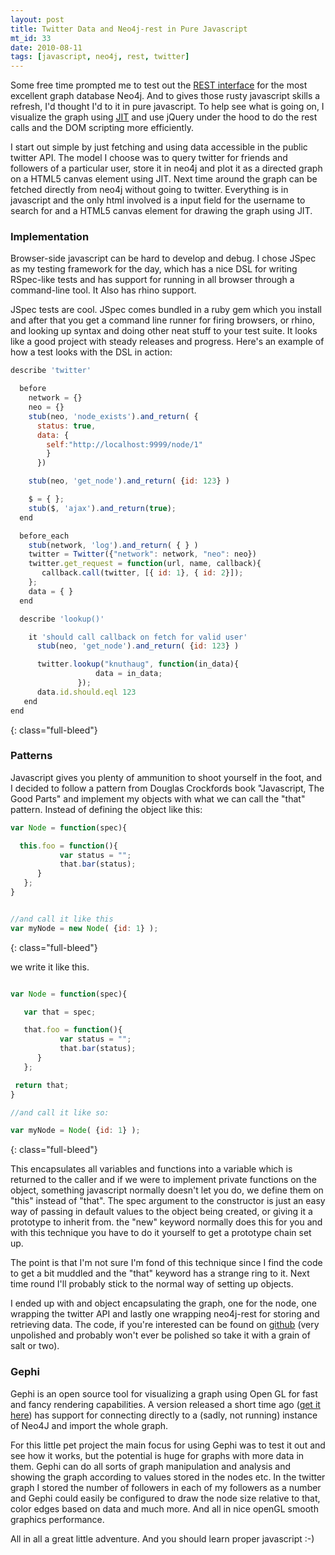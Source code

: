 ```yaml
---
layout: post
title: Twitter Data and Neo4j-rest in Pure Javascript
mt_id: 33
date: 2010-08-11
tags: [javascript, neo4j, rest, twitter]
---
```


Some free time prompted me to test out the [REST interface](http://components.neo4j.org/neo4j-rest/) for the most excellent graph database Neo4j. And to gives those rusty javascript skills a refresh, I'd thought I'd to it in pure javascript. To help see what is going on, I visualize the graph using [JIT](http://thejit.org/) and use jQuery under the hood to do the rest calls and the DOM scripting more efficiently.

I start out simple by just fetching and using data accessible in the public twitter API. The model I choose was to query twitter for friends and followers of a particular user, store it in neo4j and plot it as a directed graph on a HTML5 canvas element using JIT. Next time around the graph can be fetched directly from neo4j without going to twitter. Everything is in javascript and the only html involved is a input field for the username to search for and a HTML5 canvas element for drawing the graph using JIT.

### Implementation

Browser-side javascript can be hard to develop and debug. I chose JSpec as my testing framework for the day, which has a nice DSL for writing RSpec-like tests and has support for running in all browser through a command-line tool. It Also has rhino support.

JSpec tests are cool. JSpec comes bundled in a ruby gem which you install and after that you get a command line runner for firing browsers, or rhino, and looking up syntax and doing other neat stuff to your test suite. It looks like a good project with steady releases and progress. Here's an example of how a test looks with the DSL in action:

```javascript
describe 'twitter'

  before
    network = {}
    neo = {}
    stub(neo, 'node_exists').and_return( {
      status: true,
      data: {
        self:"http://localhost:9999/node/1"
        }
      })

    stub(neo, 'get_node').and_return( {id: 123} )

    $ = { };
    stub($, 'ajax').and_return(true);
  end

  before_each
    stub(network, 'log').and_return( { } )
    twitter = Twitter({"network": network, "neo": neo})
    twitter.get_request = function(url, name, callback){
       callback.call(twitter, [{ id: 1}, { id: 2}]);
    };
    data = { }
  end

  describe 'lookup()'

    it 'should call callback on fetch for valid user'
      stub(neo, 'get_node').and_return( {id: 123} )

      twitter.lookup("knuthaug", function(in_data){
                   data = in_data;
               });
      data.id.should.eql 123
   end
end
```

{: class="full-bleed"}

### Patterns

Javascript gives you plenty of ammunition to shoot yourself in the foot, and I decided to follow a pattern from Douglas Crockfords book "Javascript, The Good Parts" and implement my objects with what we can call the "that" pattern. Instead of defining the object like this:

```javascript
var Node = function(spec){

  this.foo = function(){
           var status = "";
           that.bar(status);
      }
   };
}


//and call it like this
var myNode = new Node( {id: 1} );

```

{: class="full-bleed"}

we write it like this.

```javascript

var Node = function(spec){

   var that = spec;

   that.foo = function(){
           var status = "";
           that.bar(status);
      }
   };

 return that;
}

//and call it like so:

var myNode = Node( {id: 1} );

```

{: class="full-bleed"}

This encapsulates all variables and functions into a variable which is returned to the caller and if we were to implement private functions on the object, something javascript normally doesn't let you do, we define them on "this" instead of "that". The spec argument to the constructor is just an easy way of passing in default values to the object being created, or giving it a prototype to inherit from. the "new" keyword normally does this for you and with this technique you have to do it yourself to get a prototype chain set up.

The point is that I'm not sure I'm fond of this technique since I find the code to get a bit muddled and the "that" keyword has a strange ring to it. Next time round I'll probably stick to the normal way of setting up objects.

I ended up with and object encapsulating the graph, one for the node, one wrapping the twitter API and lastly one wrapping neo4j-rest for storing and retrieving data. The code, if you're interested can be found on [github](http://github.com/knuthaug/twitter-navigator) (very unpolished and probably won't ever be polished so take it with a grain of salt or two).

### Gephi

Gephi is an open source tool for visualizing a graph using Open GL for fast and fancy rendering capabilities. A version released a short time ago ([get it here](http://gephi.org/2010/gsoc-2010-mid-term-adding-support-for-neo4j-in-gephi/)) has support for connecting directly to a (sadly, not running) instance of Neo4J and import the whole graph.

For this little pet project the main focus for using Gephi was to test it out and see how it works, but the potential is huge for graphs with more data in them. Gephi can do all sorts of graph manipulation and analysis and showing the graph according to values stored in the nodes etc. In the twitter graph I stored the number of followers in each of my followers as a number and Gephi could easily be configured to draw the node size relative to that, color edges based on data and much more. And all in nice openGL smooth graphics performance.

All in all a great little adventure. And you should learn proper javascript :-)
